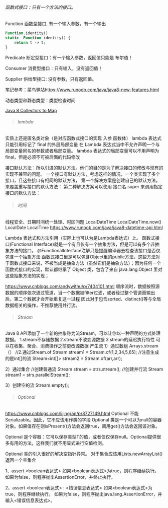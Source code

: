 ###### 函数式接口：只有一个方法的接口。

Function 函数型接口, 有一个输入参数，有一个输出

  

```php
Function.identity()
static  Function identity() {
    return t -> t;
}
```

Predicate 断定型接口：有一个输入参数，返回值只能是 布尔值！

Consumer 消费型接口：只有输入，没有返回值！

Supplier 供给型接口: 没有参数，只有返回值。

笔记参考：菜鸟驿站https://www.runoob.com/java/java8-new-features.html

动态类型和静态类型：类型检查时间

[Java 8 Collectors to Map](https://www.cnblogs.com/liululee/p/11038072.html)

> ###### lambda

 实质上还是匿名类对象（是对应函数式接口的实现 入参  函数体）
lambda 表达式只能引用标记了 final 的外层局部变量
在 Lambda 表达式当中不允许声明一个与局部变量同名的参数或者局部变量。
lambda 表达式的局部变量可以不用声明为 final，但是必须不可被后面的代码修改

接口默认方法：所以引进的默认方法。他们的目的是为了解决接口的修改与现有的实现不兼容的问题。
一个接口有默认方法，考虑这样的情况，一个类实现了多个接口，且这些接口有相同的默认方法，
第一个解决方案是创建自己的默认方法，来覆盖重写接口的默认方法：
第二种解决方案可以使用 接口名.super 来调用指定接口的默认方法：

> ###### 时间

线程安全、日期时间统一处理、时区问题
LocalDateTime
LocalDateTime.now()
LocalDate 
LocalTime 
https://www.runoob.com/java/java8-datetime-api.html


Lambda 表达式和方法引用（实际上也可认为是Lambda表达式）上。
函数式接口(Functional Interface)就是一个有且仅有一个抽象方法，但是可以有多个非抽象方法的接口。
 @FunctionalInterface注解只是提醒编译器去检查该接口是否仅包含一个抽象方法
 函数式接口里是可以包含Object里的public方法，这些方法对于函数式接口来说，不被当成是抽象方法（虽然它们是抽象方法）；因为任何一个函数式接口的实现，默认都继承了 Object 类，包含了来自 java.lang.Object 里对这些抽象方法的实现；

https://www.cnblogs.com/andywithu/p/7404101.html
顺序流时，数据按照源数据的顺序依次通过管道，当一个数据被filter过滤，或者经过整个管道而输出后，第二个数据才会开始重复这一过程
因此对于包含sorted、distinct()等与全局数据相关的操作，不推荐使用并行流。

> ###### Stream

Java 8 API添加了一个新的抽象称为流Stream，可以让你以一种声明的方式处理数据。
1.stream不存储数据
2.stream不改变源数据
3.stream的延迟执行特性  可以在收集、聚合、消费操作之前更改源数据
产生流
1）通过数组
 Arrays.stream（）
 //2.通过Stream.of
    Stream<Integer> stream1 = Stream.of(1,2,34,5,65);
    //注意生成的是int[]的流
    Stream<int[]> stream2 = Stream.of(arr,arr);

2）通过集合
//创建普通流
    Stream<String> stream  = strs.stream();
    //创建并行流
    Stream<String> stream1 = strs.parallelStream();

3）创建空的流
     Stream.empty();

> ######  Optional 

https://www.cnblogs.com/lijingran/p/8727149.html
 Optional 不能Serializable。因此，它不应该用作类的字段
Optional 类是一个可以为null的容器对象。如果值存在则isPresent()方法会返回true，调用get()方法会返回该对象。

Optional 是个容器：它可以保存类型T的值，或者仅仅保存null。Optional提供很多有用的方法，这样我们就不用显式进行空值检测。

Optional 类的引入很好的解决空指针异常。
对于集合应该用Lists.newArrayList() 返回一个空集合


 1、assert <boolean表达式>
如果<boolean表达式>为true，则程序继续执行。
如果为false，则程序抛出AssertionError，并终止执行。

2、assert <boolean表达式> : <错误信息表达式>
如果<boolean表达式>为true，则程序继续执行。
如果为false，则程序抛出java.lang.AssertionError，并输入<错误信息表达式>。



